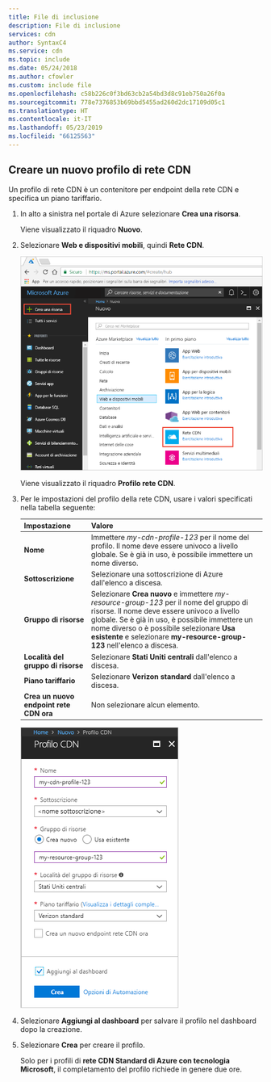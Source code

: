 ```yaml
---
title: File di inclusione
description: File di inclusione
services: cdn
author: SyntaxC4
ms.service: cdn
ms.topic: include
ms.date: 05/24/2018
ms.author: cfowler
ms.custom: include file
ms.openlocfilehash: c58b226c0f3bd63cb2a54bd3d8c91eb750a26f0a
ms.sourcegitcommit: 778e7376853b69bbd5455ad260d2dc17109d05c1
ms.translationtype: HT
ms.contentlocale: it-IT
ms.lasthandoff: 05/23/2019
ms.locfileid: "66125563"
---
```

## <a name="create-a-new-cdn-profile"></a>Creare un nuovo profilo di rete CDN

Un profilo di rete CDN è un contenitore per endpoint della rete CDN e specifica un piano tariffario.

1. In alto a sinistra nel portale di Azure selezionare **Crea una risorsa**. 
    
    Viene visualizzato il riquadro **Nuovo**.
   
2. Selezionare **Web e dispositivi mobili**, quindi **Rete CDN**.
   
    ![Selezionare una risorsa della rete CDN](./media/cdn-create-profile/cdn-new-resource.png)

    Viene visualizzato il riquadro **Profilo rete CDN**.

3. Per le impostazioni del profilo della rete CDN, usare i valori specificati nella tabella seguente:
   
    | Impostazione  | Valore |
    | -------- | ----- |
    | **Nome** | Immettere *my-cdn-profile-123* per il nome del profilo. Il nome deve essere univoco a livello globale. Se è già in uso, è possibile immettere un nome diverso. |
    | **Sottoscrizione** | Selezionare una sottoscrizione di Azure dall'elenco a discesa. |
    | **Gruppo di risorse** | Selezionare **Crea nuovo** e immettere *my-resource-group-123* per il nome del gruppo di risorse. Il nome deve essere univoco a livello globale. Se è già in uso, è possibile immettere un nome diverso o è possibile selezionare **Usa esistente** e selezionare **my-resource-group-123** nell'elenco a discesa. | 
    | **Località del gruppo di risorse** | Selezionare **Stati Uniti centrali** dall'elenco a discesa. |
    | **Piano tariffario** | Selezionare **Verizon standard** dall'elenco a discesa. |
    | **Crea un nuovo endpoint rete CDN ora** | Non selezionare alcun elemento. |  
   
    ![Nuovo profilo di rete CDN](./media/cdn-create-profile/cdn-new-profile.png)

4. Selezionare **Aggiungi al dashboard** per salvare il profilo nel dashboard dopo la creazione.
    
5. Selezionare **Crea** per creare il profilo. 

    Solo per i profili di **rete CDN Standard di Azure con tecnologia Microsoft**, il completamento del profilo richiede in genere due ore. 

